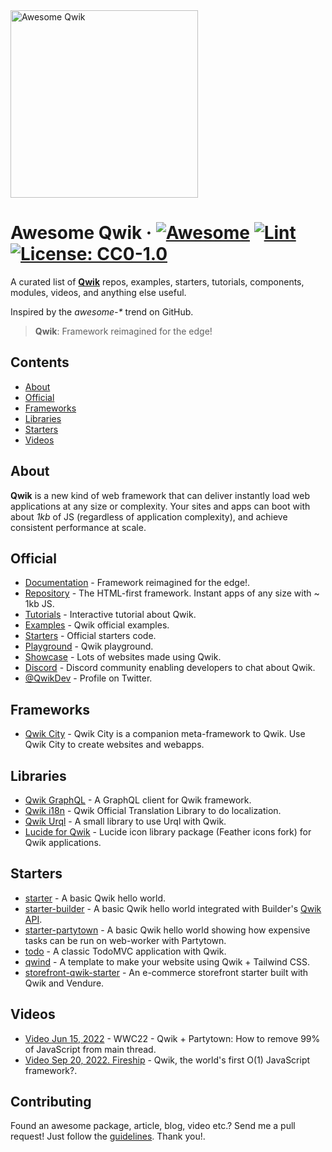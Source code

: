 <img src="https://raw.githubusercontent.com/onwidget/awesome-qwik/main/qwik-logo.svg" alt="Awesome Qwik" width="300">

# Awesome Qwik &middot; [![Awesome](https://awesome.re/badge-flat.svg)](https://awesome.re) [![Lint](https://github.com/onwidget/awesome-qwik/actions/workflows/lint.yaml/badge.svg)](https://github.com/onwidget/awesome-qwik/actions/workflows/lint.yaml) [![License: CC0-1.0](https://img.shields.io/badge/License-CC0%201.0-lightgrey.svg?style=flat-square)](http://creativecommons.org/publicdomain/zero/1.0/)

A curated list of **[Qwik](https://qwik.builder.io/)** repos, examples, starters, tutorials, components, modules, videos, and anything else useful.

Inspired by the _awesome-*_ trend on GitHub.

> **Qwik**: Framework reimagined for the edge!

## Contents

- [About](#about)
- [Official](#official)
- [Frameworks](#frameworks)
- [Libraries](#libraries)
- [Starters](#starters)
- [Videos](#videos)

## About

**Qwik** is a new kind of web framework that can deliver instantly load web applications at any size or complexity. Your sites and apps can boot with about _1kb_ of JS (regardless of application complexity), and achieve consistent performance at scale.


## Official

- [Documentation](https://qwik.builder.io/docs/) - Framework reimagined for the edge!.
- [Repository](https://github.com/BuilderIO/qwik) - The HTML-first framework. Instant apps of any size with ~ 1kb JS.
- [Tutorials](https://qwik.builder.io/tutorial/welcome/overview/) - Interactive tutorial about Qwik.
- [Examples](https://qwik.builder.io/examples/) - Qwik official examples.
- [Starters](https://github.com/BuilderIO/qwik/tree/main/starters) - Official starters code.
- [Playground](https://qwik.builder.io/playground/) - Qwik playground.
- [Showcase](https://qwik.builder.io/showcase/) - Lots of websites made using Qwik.
- [Discord](https://qwik.builder.io/chat) - Discord community enabling developers to chat about Qwik.
- [@QwikDev](https://twitter.com/QwikDev) - Profile on Twitter.

## Frameworks

- [Qwik City](https://qwik.builder.io/qwikcity/overview/) - Qwik City is a companion meta-framework to Qwik. Use Qwik City to create websites and webapps.

## Libraries

- [Qwik GraphQL](https://github.com/TahaSh/qwikql) - A GraphQL client for Qwik framework.
- [Qwik i18n](https://github.com/mhevery/qwik-i18n.git) - Qwik Official Translation Library to do localization.
- [Qwik Urql](https://github.com/DustinJSilk/qwik-urql) - A small library to use Urql with Qwik.
- [Lucide for Qwik](https://github.com/egmaleta/lucide-qwik) - Lucide icon library package (Feather icons fork) for Qwik applications.

## Starters

- [starter](https://stackblitz.com/edit/qwik-starter) - A basic Qwik hello world.
- [starter-builder](https://stackblitz.com/edit/qwik-todo-builder) - A basic Qwik hello world integrated with Builder's [Qwik API](https://www.builder.io/c/docs/qwik-api).
- [starter-partytown](https://stackblitz.com/edit/qwik-starter-partytown) - A basic Qwik hello world showing how expensive tasks can be run on web-worker with Partytown.
- [todo](https://stackblitz.com/edit/qwik-todo-demo) - A classic TodoMVC application with Qwik.
- [qwind](https://github.com/onwidget/qwind) - A template to make your website using Qwik + Tailwind CSS.
- [storefront-qwik-starter](https://github.com/vendure-ecommerce/storefront-qwik-starter]) - An e-commerce storefront starter built with Qwik and Vendure.

## Videos

- [Video Jun 15, 2022](https://www.youtube.com/watch?v=0dC11DMR3fU&t=154s) - WWC22 - Qwik + Partytown: How to remove 99% of JavaScript from main thread.
- [Video Sep 20, 2022. Fireship](https://www.youtube.com/watch?v=x2eF3YLiNhY) - Qwik, the world's first O(1) JavaScript framework?.

## Contributing
Found an awesome package, article, blog, video etc.? Send me a pull request! Just follow the [guidelines](CONTRIBUTING.md). Thank you!.
